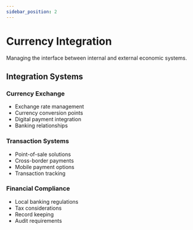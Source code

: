 ```yaml
---
sidebar_position: 2
---
```


# Currency Integration

Managing the interface between internal and external economic systems.

## Integration Systems

### Currency Exchange

- Exchange rate management
- Currency conversion points
- Digital payment integration
- Banking relationships

### Transaction Systems

- Point-of-sale solutions
- Cross-border payments
- Mobile payment options
- Transaction tracking

### Financial Compliance

- Local banking regulations
- Tax considerations
- Record keeping
- Audit requirements
